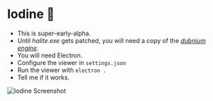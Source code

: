 # Iodine 🐢

* This is super-early-alpha.
* Until *halite.exe* gets patched, you will need a copy of the *[dubnium engine](https://github.com/fohristiwhirl/dubnium)*.
* You will need Electron.
* Configure the viewer in `settings.json`
* Run the viewer with `electron .`
* Tell me if it works.

![Iodine Screenshot](https://user-images.githubusercontent.com/16438795/47583947-c1647f00-d950-11e8-886a-ef63883642af.png)
